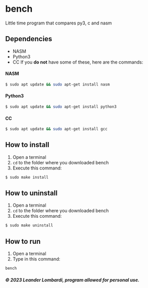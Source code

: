 # bench
Little time program that compares py3, c and nasm

## Dependencies
* NASM
* Python3
* CC
If you **do not** have some of these, here are the commands:
#### NASM
```bash
$ sudo apt update && sudo apt-get install nasm
```
#### Python3
```bash
$ sudo apt update && sudo apt-get install python3
```
#### CC
```bash
$ sudo apt update && sudo apt-get install gcc
```

## How to install
1) Open a terminal
2) `cd` to the folder where you downloaded bench
3) Execute this command:
```bash
$ sudo make install
```

## How to uninstall
1) Open a terminal
2) `cd` to the folder where you downloaded bench
3) Execute this command:
```bash
$ sudo make uninstall
```

## How to run
1) Open a terminal
2) Type in this command:
```bash
bench
```

##### &copy; 2023 Leander Lombardi, program allowed for personal use.
